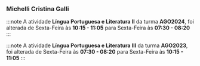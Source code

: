 ### Michelli Cristina Galli


:::note
A atividade **Língua Portuguesa e Literatura II** da turma **AGO2024**, foi alterada de Sexta-Feira às **10:15 - 11:05** para Sexta-Feira às **07:30 - 08:20**
:::
        


:::note
A atividade **Língua Portuguesa e Literatura III** da turma **AGO2023**, foi alterada de Sexta-Feira às **07:30 - 08:20** para Sexta-Feira às **10:15 - 11:05**
:::
        

